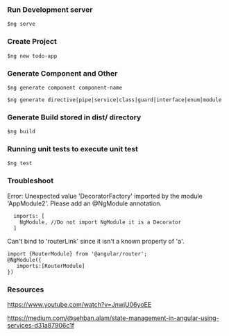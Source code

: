 ### Run Development server
```
$ng serve
```
### Create Project
```
$ng new todo-app
```
### Generate Component and Other
```
$ng generate component component-name

$ng generate directive|pipe|service|class|guard|interface|enum|module
```
### Generate Build stored in dist/ directory
```
$ng build 
```
### Running unit tests to execute unit test
```
$ng test
```
### Troubleshoot
Error: Unexpected value 'DecoratorFactory' imported by the module 'AppModule2'. Please add an @NgModule annotation.
```
  imports: [
    NgModule, //Do not import NgModule it is a Decorator
  ]
```
Can't bind to 'routerLink' since it isn't a known property of 'a'.
```
import {RouterModule} from '@angular/router';
@NgModule({
   imports:[RouterModule]
})
```
### Resources

https://www.youtube.com/watch?v=JnwjU06yoEE

https://medium.com/@sehban.alam/state-management-in-angular-using-services-d31a87906c1f
